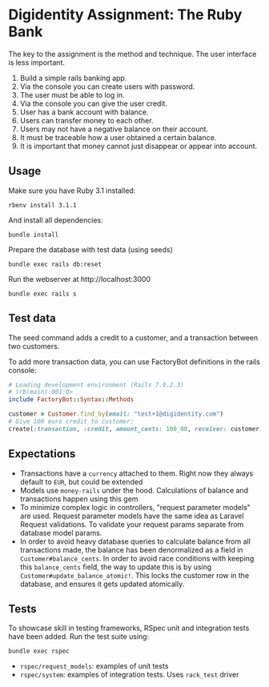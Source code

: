 # Digidentity Assignment: The Ruby Bank

The key to the assignment is the method and technique. The user interface is less important.

1. Build a simple rails banking app.
2. Via the console you can create users with password.
3. The user must be able to log in.
4. Via the console you can give the user credit.
5. User has a bank account with balance.
6. Users can transfer money to each other.
7. Users may not have a negative balance on their account.
8. It must be traceable how a user obtained a certain balance.
9. It is important that money cannot just disappear or appear into account.

## Usage

Make sure you have Ruby 3.1 installed:

```
rbenv install 3.1.1
```

And install all dependencies:

```
bundle install
```

Prepare the database with test data (using seeds)

```
bundle exec rails db:reset
```

Run the webserver at http://localhost:3000

```
bundle exec rails s
```

## Test data

The seed command adds a credit to a customer, and a transaction between two customers.

To add more transaction data, you can use FactoryBot definitions in the rails console:

```rb
# Loading development environment (Rails 7.0.2.3)
# irb(main):001:0>
include FactoryBot::Syntax::Methods

customer = Customer.find_by(email: "test+1@digidentity.com")
# Give 100 euro credit to customer:
create(:transaction, :credit, amount_cents: 100_00, receiver: customer)
```

## Expectations

- Transactions have a `currency` attached to them. Right now they always default to `EUR`, but could be extended
- Models use `money-rails` under the hood. Calculations of balance and transactions happen using this gem
- To minimize complex logic in controllers, "request parameter models" are used. Request parameter models have the same idea as Laravel Request validations. To validate your request params separate from database model params.
- In order to avoid heavy database queries to calculate balance from all transactions made, the balance has been denormalized as a field in `Customer#balance_cents`. In order to avoid race conditions with keeping this `balance_cents` field, the way to update this is by using `Customer#update_balance_atomic!`. This locks the customer row in the database, and ensures it gets updated atomically.

## Tests

To showcase skill in testing frameworks, RSpec unit and integration tests have been added. Run the test suite using:

```
bundle exec rspec
```

- `rspec/request_models`: examples of unit tests
- `rspec/system`: examples of integration tests. Uses `rack_test` driver
